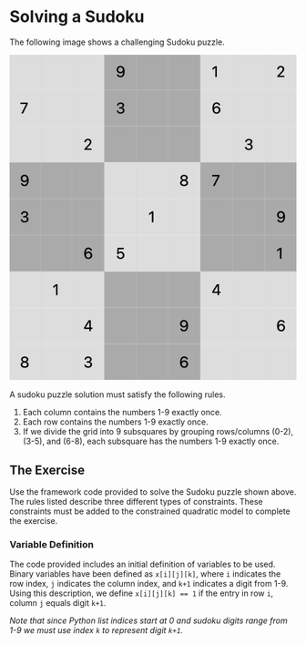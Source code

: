 # Solving a Sudoku

The following image shows a challenging Sudoku puzzle.

![Puzzle](assets/puzzle.png "Sudoku Puzzle")

A sudoku puzzle solution must satisfy the following rules.

1. Each column contains the numbers 1-9 exactly once.  
2. Each row contains the numbers 1-9 exactly once.  
3. If we divide the grid into 9 subsquares by grouping rows/columns (0-2),
 (3-5), and (6-8), each subsquare has the numbers 1-9
 exactly once.

## The Exercise

Use the framework code provided to solve the Sudoku puzzle shown above. The rules
listed describe three different types of constraints. These constraints must
be added to the constrained quadratic model to complete the exercise.

### Variable Definition

The code provided includes an initial definition of variables to be used.
Binary variables have been defined as `x[i][j][k]`, where `i` indicates the row
index, `j` indicates the column index, and `k+1` indicates a digit from 1-9.
Using this description, we define `x[i][j][k] == 1` if the entry in row `i`,
column `j` equals digit `k+1`.

*Note that since Python list indices start at 0 and sudoku digits range from
1-9 we must use index `k` to represent digit `k+1`.*
